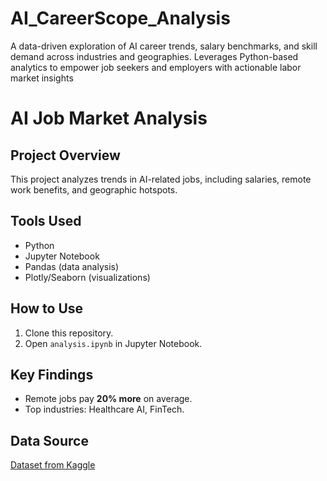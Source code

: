 # AI_CareerScope_Analysis
A data-driven exploration of AI career trends, salary benchmarks, and skill demand across industries and geographies. Leverages Python-based analytics to empower job seekers and employers with actionable labor market insights<br/>
# AI Job Market Analysis  

## Project Overview  
This project analyzes trends in AI-related jobs, including salaries, remote work benefits, and geographic hotspots.  

## Tools Used  
- Python  
- Jupyter Notebook  
- Pandas (data analysis)  
- Plotly/Seaborn (visualizations)  

## How to Use  
1. Clone this repository.  
2. Open `analysis.ipynb` in Jupyter Notebook.  

## Key Findings  
- Remote jobs pay **20% more** on average.  
- Top industries: Healthcare AI, FinTech.  

## Data Source  
[Dataset from Kaggle](https://www.kaggle.com/datasets/uom190346a/ai-powered-job-market-insights)  
